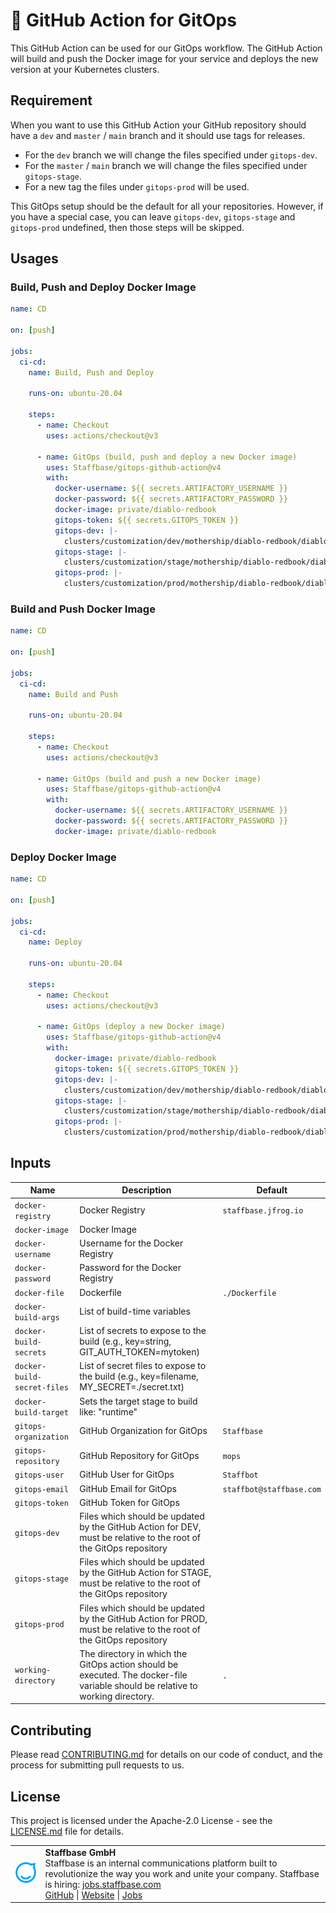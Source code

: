 # 🚀 GitHub Action for GitOps

This GitHub Action can be used for our GitOps workflow.
The GitHub Action will build and push the Docker image for your service and deploys the new version at your Kubernetes clusters.

## Requirement

When you want to use this GitHub Action your GitHub repository should have a `dev` and `master` / `main` branch and it should use tags for releases.

- For the `dev` branch we will change the files specified under `gitops-dev`.
- For the `master` / `main` branch we will change the files specified under `gitops-stage`.
- For a new tag the files under `gitops-prod` will be used.

This GitOps setup should be the default for all your repositories.
However, if you have a special case, you can leave `gitops-dev`, `gitops-stage` and `gitops-prod` undefined, then those steps will be skipped.

## Usages

### Build, Push and Deploy Docker Image

```yaml
name: CD

on: [push]

jobs:
  ci-cd:
    name: Build, Push and Deploy

    runs-on: ubuntu-20.04

    steps:
      - name: Checkout
        uses: actions/checkout@v3

      - name: GitOps (build, push and deploy a new Docker image)
        uses: Staffbase/gitops-github-action@v4
        with:
          docker-username: ${{ secrets.ARTIFACTORY_USERNAME }}
          docker-password: ${{ secrets.ARTIFACTORY_PASSWORD }}
          docker-image: private/diablo-redbook
          gitops-token: ${{ secrets.GITOPS_TOKEN }}
          gitops-dev: |-
            clusters/customization/dev/mothership/diablo-redbook/diablo-redbook-helm.yaml spec.template.spec.containers.redbook.image
          gitops-stage: |-
            clusters/customization/stage/mothership/diablo-redbook/diablo-redbook-helm.yaml spec.template.spec.containers.redbook.image
          gitops-prod: |-
            clusters/customization/prod/mothership/diablo-redbook/diablo-redbook-helm.yaml spec.template.spec.containers.redbook.image
```

### Build and Push Docker Image

```yaml
name: CD

on: [push]

jobs:
  ci-cd:
    name: Build and Push

    runs-on: ubuntu-20.04

    steps:
      - name: Checkout
        uses: actions/checkout@v3

      - name: GitOps (build and push a new Docker image)
        uses: Staffbase/gitops-github-action@v4
        with:
          docker-username: ${{ secrets.ARTIFACTORY_USERNAME }}
          docker-password: ${{ secrets.ARTIFACTORY_PASSWORD }}
          docker-image: private/diablo-redbook
```

### Deploy Docker Image

```yaml
name: CD

on: [push]

jobs:
  ci-cd:
    name: Deploy

    runs-on: ubuntu-20.04

    steps:
      - name: Checkout
        uses: actions/checkout@v3

      - name: GitOps (deploy a new Docker image)
        uses: Staffbase/gitops-github-action@v4
        with:
          docker-image: private/diablo-redbook
          gitops-token: ${{ secrets.GITOPS_TOKEN }}
          gitops-dev: |-
            clusters/customization/dev/mothership/diablo-redbook/diablo-redbook-helm.yaml spec.template.spec.containers.redbook.image
          gitops-stage: |-
            clusters/customization/stage/mothership/diablo-redbook/diablo-redbook-helm.yaml spec.template.spec.containers.redbook.image
          gitops-prod: |-
            clusters/customization/prod/mothership/diablo-redbook/diablo-redbook-helm.yaml spec.template.spec.containers.redbook.image
```

## Inputs

| Name                        | Description                                                                                                                    | Default                  |
|-----------------------------|--------------------------------------------------------------------------------------------------------------------------------|--------------------------|
| `docker-registry`           | Docker Registry                                                                                                                | `staffbase.jfrog.io`     |
| `docker-image`              | Docker Image                                                                                                                   |                          |
| `docker-username`           | Username for the Docker Registry                                                                                               |                          |
| `docker-password`           | Password for the Docker Registry                                                                                               |                          |
| `docker-file`               | Dockerfile                                                                                                                     | `./Dockerfile`           |
| `docker-build-args`         | List of build-time variables                                                                                                   |                          |
| `docker-build-secrets`      | List of secrets to expose to the build (e.g., key=string, GIT_AUTH_TOKEN=mytoken)                                              |                          |
| `docker-build-secret-files` | List of secret files to expose to the build (e.g., key=filename, MY_SECRET=./secret.txt)                                       |                          |
| `docker-build-target`       | Sets the target stage to build like: "runtime"                                                                                 |                          |
| `gitops-organization`       | GitHub Organization for GitOps                                                                                                 | `Staffbase`              |
| `gitops-repository`         | GitHub Repository for GitOps                                                                                                   | `mops`                   |
| `gitops-user`               | GitHub User for GitOps                                                                                                         | `Staffbot`               |
| `gitops-email`              | GitHub Email for GitOps                                                                                                        | `staffbot@staffbase.com` |
| `gitops-token`              | GitHub Token for GitOps                                                                                                        |                          |
| `gitops-dev`                | Files which should be updated by the GitHub Action for DEV, must be relative to the root of the GitOps repository              |                          |
| `gitops-stage`              | Files which should be updated by the GitHub Action for STAGE, must be relative to the root of the GitOps repository            |                          |
| `gitops-prod`               | Files which should be updated by the GitHub Action for PROD, must be relative to the root of the GitOps repository             |                          |
| `working-directory`         | The directory in which the GitOps action should be executed. The docker-file variable should be relative to working directory. | `.`                      |

## Contributing

Please read [CONTRIBUTING.md](CONTRIBUTING.md) for details on our code of conduct, and the process for submitting pull requests to us.

## License

This project is licensed under the Apache-2.0 License - see the [LICENSE.md](LICENSE) file for details.

<table>
  <tr>
    <td>
      <img src="docs/assets/images/staffbase.png" alt="Staffbase GmbH" width="96" />
    </td>
    <td>
      <b>Staffbase GmbH</b>
      <br />Staffbase is an internal communications platform built to revolutionize the way you work and unite your company. Staffbase is hiring: <a href="https://jobs.staffbase.com" target="_blank" rel="noreferrer">jobs.staffbase.com</a>
      <br /><a href="https://github.com/Staffbase" target="_blank" rel="noreferrer">GitHub</a> | <a href="https://staffbase.com/" target="_blank" rel="noreferrer">Website</a> | <a href="https://jobs.staffbase.com" target="_blank" rel="noreferrer">Jobs</a>
    </td>
  </tr>
</table>
